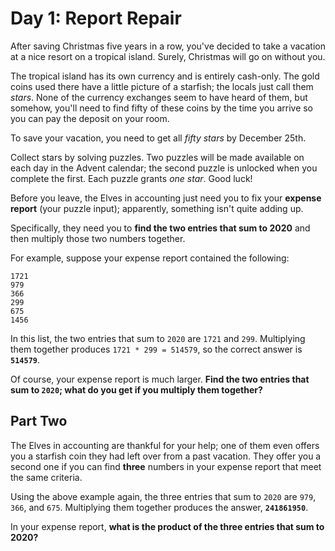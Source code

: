 # Day 1: Report Repair

After saving Christmas five years in a row, you've decided to take a vacation at a nice resort on a tropical island. Surely, Christmas will go on without you.

The tropical island has its own currency and is entirely cash-only. The gold coins used there have a little picture of a starfish; the locals just call them *stars*. None of the currency exchanges seem to have heard of them, but somehow, you'll need to find fifty of these coins by the time you arrive so you can pay the deposit on your room.

To save your vacation, you need to get all *fifty stars* by December 25th.

Collect stars by solving puzzles. Two puzzles will be made available on each day in the Advent calendar; the second puzzle is unlocked when you complete the first. Each puzzle grants *one star*. Good luck!

Before you leave, the Elves in accounting just need you to fix your **expense report** (your puzzle input); apparently, something isn't quite adding up.

Specifically, they need you to **find the two entries that sum to 2020** and then multiply those two numbers together.

For example, suppose your expense report contained the following:

    1721
    979
    366
    299
    675
    1456

In this list, the two entries that sum to `2020` are `1721` and `299`. Multiplying them together produces `1721 * 299 = 514579`, so the correct answer is **`514579`**.

Of course, your expense report is much larger. **Find the two entries that sum to `2020`; what do you get if you multiply them together?**

## Part Two

The Elves in accounting are thankful for your help; one of them even offers you a starfish coin they had left over from a past vacation. They offer you a second one if you can find **three** numbers in your expense report that meet the same criteria.

Using the above example again, the three entries that sum to `2020` are `979`, `366`, and `675`. Multiplying them together produces the answer, **`241861950`**.

In your expense report, **what is the product of the three entries that sum to 2020?**
